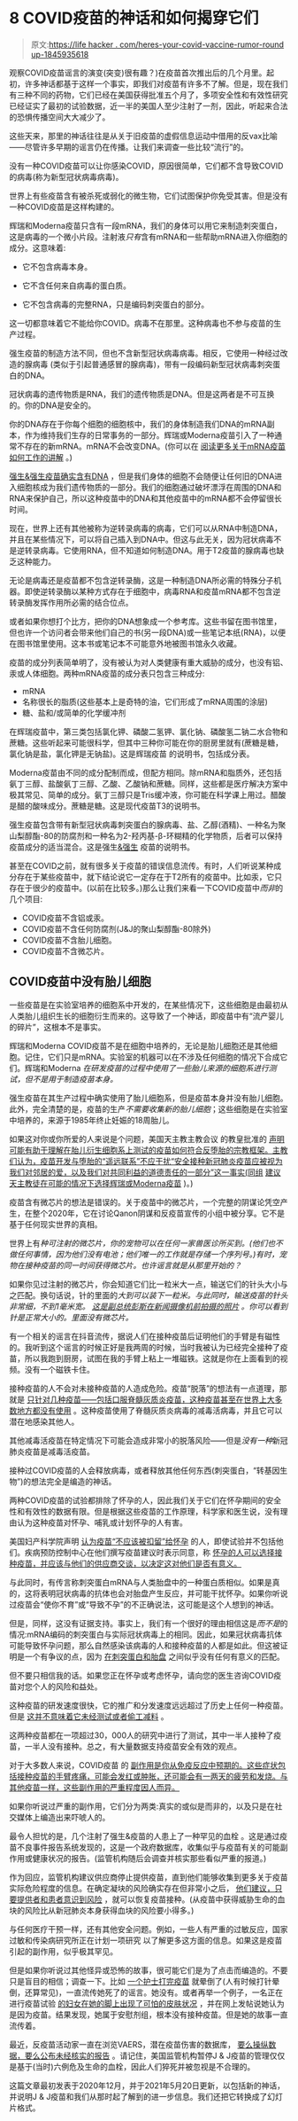 # 8 COVID疫苗的神话和如何揭穿它们

> 原文:[https://life hacker . com/heres-your-covid-vaccine-rumor-round up-1845935618](https://lifehacker.com/heres-your-covid-vaccine-rumor-roundup-1845935618)

观察COVID疫苗谣言的演变(突变)很有趣？)在疫苗首次推出后的几个月里。起初，许多神话都基于这样一个事实，即我们对疫苗有许多不了解。但是，现在我们有三种不同的药物，它们已经在美国获得批准五个月了，多项安全性和有效性研究已经证实了最初的试验数据，近一半的美国人至少注射了一剂，因此，听起来合法的恐惧传播空间大大减少了。

这些天来，那里的神话往往是从关于旧疫苗的虚假信息运动中借用的反vax比喻——尽管许多早期的谣言仍在传播。让我们来调查一些比较“流行”的。

没有一种COVID疫苗可以让你感染COVID，原因很简单，它们都不含导致COVID的病毒(称为新型冠状病毒病毒)。

世界上有些疫苗含有被杀死或弱化的微生物，它们试图保护你免受其害。但是没有一种COVID疫苗是这样构建的。

辉瑞和Moderna疫苗只含有一段mRNA，我们的身体可以用它来制造刺突蛋白，这是病毒的一个微小片段。注射液*只有*含有mRNA和一些帮助mRNA进入你细胞的成分。这意味着:

*   它不包含病毒本身。

*   它不含任何来自病毒的蛋白质。
*   它不包含病毒的完整RNA，只是编码刺突蛋白的部分。

这一切都意味着它不能给你COVID。病毒不在那里。这种病毒也不参与疫苗的生产过程。

强生疫苗的制造方法不同，但也不含新型冠状病毒病毒。相反，它使用一种经过改造的腺病毒 (类似于引起普通感冒的腺病毒)，带有一段编码新型冠状病毒刺突蛋白的DNA。

冠状病毒的遗传物质是RNA，我们的遗传物质是DNA。但是这两者是不可互换的。你的DNA是安全的。

你的DNA存在于你每个细胞的细胞核中，我们的身体制造我们DNA的mRNA副本，作为维持我们生存的日常事务的一部分。辉瑞或Moderna疫苗引入了一种通常不存在的新mRNA。mRNA不会改变DNA。(你可以在 [阅读更多关于mRNA疫苗如何工作的讲解](https://vitals.lifehacker.com/how-mrna-vaccines-work-1845895792) 。)

[强生&强生疫苗确实含有DNA](https://vitals.lifehacker.com/whats-different-about-the-johnson-johnson-vaccine-1846162380) ，但是我们身体的细胞不会随便让任何旧的DNA进入细胞核成为我们遗传物质的一部分。我们的细胞通过破坏漂浮在周围的DNA和RNA来保护自己，所以这种疫苗中的DNA和其他疫苗中的mRNA都不会停留很长时间。

现在，世界上还有其他被称为逆转录病毒的病毒，它们可以从RNA中制造DNA，并且在某些情况下，可以将自己插入到DNA中。但这与此无关，因为冠状病毒不是逆转录病毒。它使用RNA，但不知道如何制造DNA。用于T2疫苗的腺病毒也缺乏这种能力。

无论是病毒还是疫苗都不包含逆转录酶，这是一种制造DNA所必需的特殊分子机器。即使逆转录酶以某种方式存在于细胞中，病毒RNA和疫苗mRNA都不包含逆转录酶发挥作用所必需的结合位点。

或者如果你想打个比方，把你的DNA想象成一个参考库。这些书留在图书馆里，但也许一个访问者会带来他们自己的书(另一段DNA)或一些笔记本纸(RNA)，以便在图书馆里使用。这本书或笔记本不可能意外地被图书馆永久收藏。

疫苗的成分列表简单明了，没有被认为对人类健康有重大威胁的成分，也没有铝、汞或人体细胞。两种mRNA疫苗的成分表只包含三种成分:

*   mRNA
*   名称很长的脂质(这些基本上是奇特的油，它们形成了mRNA周围的涂层)
*   糖、盐和/或简单的化学缓冲剂

在辉瑞疫苗中，第三类包括氯化钾、磷酸二氢钾、氯化钠、磷酸氢二钠二水合物和蔗糖。这些听起来可能很科学，但其中三种你可能在你的厨房里就有(蔗糖是糖，氯化钠是盐，氯化钾是无钠盐)。这是辉瑞疫苗 的说明书，包括成分表。

Moderna疫苗由不同的成分配制而成，但配方相同。除mRNA和脂质外，还包括氨丁三醇、盐酸氨丁三醇、乙酸、乙酸钠和蔗糖。同样，这些都是医疗解决方案中极其常见、简单的成分。氨丁三醇只是Tris缓冲液，你可能在科学课上用过。醋酸是醋的酸味成分。蔗糖是糖。这是现代疫苗T3的说明书。

强生疫苗包含带有新型冠状病毒刺突蛋白的腺病毒、盐、乙醇(酒精)、一种名为聚山梨醇酯-80的防腐剂和一种名为2-羟丙基-β-环糊精的化学物质，后者可以保持疫苗成分的适当混合。这是强生[&强生](https://www.fda.gov/media/146305/download#:~:text=The%20Janssen%20COVID%2D19,80%2C%20sodium%20chloride.) 疫苗的说明书。

甚至在COVID之前，就有很多关于疫苗的错误信息流传。有时，人们听说某种成分存在于某些疫苗中，就下结论说它一定存在于T2所有的疫苗中。比如汞，它只存在于很少的疫苗中。(以前在比较多。)那么让我们来看一下COVID疫苗中*而非*的几个项目:

*   COVID疫苗不含铝或汞。
*   COVID疫苗不含任何防腐剂(J&J的聚山梨醇酯-80除外)
*   COVID疫苗不含胎儿细胞。
*   COVID疫苗不含微芯片。

## **COVID疫苗中没有胎儿细胞**

一些疫苗是在实验室培养的细胞系中开发的，在某些情况下，这些细胞是由最初从人类胎儿组织生长的细胞衍生而来的。这导致了一个神话，即疫苗中有“流产婴儿的碎片”，这根本不是事实。

辉瑞和Moderna COVID疫苗不是在细胞中培养的，无论是胎儿细胞还是其他细胞。记住，它们只是mRNA。实验室的机器可以在不涉及任何细胞的情况下合成它们。辉瑞和Moderna *在研发疫苗的过程中使用了一些胎儿来源的细胞系进行测试，但不是用于制造疫苗本身。*

强生疫苗在其生产过程中确实使用了胎儿细胞系，但是疫苗本身并没有胎儿细胞。此外，完全清楚的是，疫苗的生产*不需要收集新的胎儿细胞*；这些细胞是在实验室中培养的，来源于1985年终止妊娠的18周胎儿。

如果这对你或你所爱的人来说是个问题，美国天主教主教会议 的教皇批准的 [声明可能有助于理解在胎儿衍生细胞系上测试的疫苗如何符合反堕胎的宗教框架。主教们认为，疫苗开发与堕胎的“遥远联系”不应干扰“安全接种新冠肺炎疫苗应被视为我们对邻居的爱，以及我们对共同利益的道德责任的一部分”这一事实(同组](https://www.usccb.org/news/2020/us-bishop-chairmen-pro-life-and-doctrine-address-ethical-concerns-new-covid-19-vaccines) [建议天主教徒在可能的情况下选择辉瑞或Moderna疫苗](https://www.usatoday.com/story/news/health/2021/03/17/johnson-johnson-covid-19-vaccine-catholics-vatican-coronavirus/4681486001/) )。)

疫苗含有微芯片的想法是错误的。关于疫苗中的微芯片，一个完整的阴谋论凭空产生，在整个2020年，它在讨论Qanon阴谋和反疫苗宣传的小组中被分享。它不是基于任何现实世界的真相。

世界上有*种可注射的微芯片，你的宠物可以在任何一家兽医诊所买到。(他们也不做任何事情，因为他们没有电池；他们唯一的工作就是存储一个序列号。)有时，宠物在接种疫苗的同一时间获得微芯片。也许谣言就是从那里开始的？*

如果你见过注射的微芯片，你会知道它们比一粒米大一点，输送它们的针头大小与之匹配。换句话说，针的里面的*大到可以装下一粒米。与此同时，输送疫苗的针头非常细，不到1毫米宽。 [这是副总统彭斯在新闻摄像机前拍摄的照片](https://www.nbcnews.com/politics/white-house/pence-set-receive-covid-vaccine-televised-appearance-n1251655) 。你可以看到针是正常大小的。里面没有微芯片。*

有一个相关的谣言在抖音流传，据说人们在接种疫苗后证明他们的手臂是有磁性的。我听到这个谣言的时候正好是我两周的时候，当时我被认为已经完全接种了疫苗，所以我跑到厨房，试图在我的手臂上粘上一堆磁铁。这就是你在上面看到的视频。没有一个磁铁卡住。

接种疫苗的人不会对未接种疫苗的人造成危险。疫苗“脱落”的想法有一点道理，那就是 [只针对几种疫苗——包括口服脊髓灰质炎疫苗，这种疫苗甚至在世界上大多数地方都没有使用](https://www.verywellhealth.com/live-vaccines-and-vaccine-shedding-2633700) 。这种疫苗使用了脊髓灰质炎病毒的减毒活病毒，并且它可以潜在地感染其他人。

其他减毒活疫苗在特定情况下可能会造成非常小的脱落风险——但是*没有一种*新冠肺炎疫苗是减毒活疫苗。

接种过COVID疫苗的人会释放病毒，或者释放其他任何东西(刺突蛋白，“转基因生物”)的想法完全是编造的神话。

两种COVID疫苗的试验都排除了怀孕的人，因此我们关于它们在怀孕期间的安全性和有效性的数据有限。但是根据这些疫苗的工作原理，科学家和医生说，没有理由认为这种疫苗对怀孕、哺乳或计划怀孕的人有害。

美国妇产科学院声明 [认为疫苗“不应该被扣留”给怀孕](https://www.acog.org/en/advocacy/advocacy-and-covid-19/covid-19-vaccines-and-pregnancy) 的人，即使试验并不包括他们。疾病预防控制中心在他们撰写疫苗建议时表示同意，称 [怀孕的人可以选择接种疫苗，并应该与他们的供应商交谈，以决定这对他们是否有意义。](https://vitals.lifehacker.com/yes-you-can-get-the-covid-vaccine-if-youre-pregnant-1846151312)

与此同时，有传言称刺突蛋白mRNA与人类胎盘中的一种蛋白质相似。如果是真的，这将表明冠状病毒的抗体也会对胎盘产生反应，并可能干扰怀孕。如果你听说过疫苗会“使你不育”或“导致不孕”的不正确说法，这可能是这个人想到的神话。

但是，同样，这没有证据支持。事实上，我们有一个很好的理由相信这是*而不是*的情况:mRNA编码的刺突蛋白与实际冠状病毒上的相同。因此，如果冠状病毒抗体可能导致怀孕问题，那么自然感染该病毒的人和接种疫苗的人都是如此。但这被证明是一个有争议的点，因为 [在刺突蛋白和胎盘](https://www.deplatformdisease.com/blog/are-covid-19-vaccines-going-to-cause-infertility) 之间似乎没有任何有意义的匹配。

但不要只相信我的话。如果您正在怀孕或考虑怀孕，请向您的医生咨询COVID疫苗对您个人的风险和益处。

这种疫苗的研发速度很快，它的推广和分发速度远远超过了历史上任何一种疫苗。但是 [这并不意味着它未经测试或者偷工减料](https://vitals.lifehacker.com/how-they-made-a-vaccine-so-fast-1845880519) 。

这两种疫苗都在一项超过30，000人的研究中进行了测试，其中一半人接种了疫苗，一半人没有接种。总之，有大量数据支持疫苗安全有效的观点。

对于大多数人来说，COVID疫苗 的 [副作用是你从免疫反应中预期的。这些症状包括接种疫苗的手臂疼痛，可能会发红或肿胀，还可能会有一两天的疲劳和发烧。与其他疫苗一样，这些副作用的严重程度因人而异。](https://vitals.lifehacker.com/here-are-the-side-effects-to-expect-from-your-covid-vac-1846602583) 

如果你听说过严重的副作用，它们分为两类:真实的或似是而非的，以及只是在社交媒体上编造出来吓唬人的。

最令人担忧的是，几个注射了强生&疫苗的人患上了一种罕见的血栓 。这是通过疫苗不良事件报告系统发现的，这是一个政府数据库，收集似乎与疫苗有关的可能副作用或健康状况的报告。(监管机构随后会调查并核实那些看似严重的报道。)

作为回应，监管机构建议供应商停止提供疫苗，直到他们能够收集到更多关于疫苗实际危险程度的信息。在确定凝块的风险确实存在但非常小之后， [他们建议，只要提供者和患者意识到风险](https://vitals.lifehacker.com/the-j-j-vaccine-is-coming-back-1846752250) ，就可以恢复疫苗接种。(从疫苗中获得威胁生命的血块的风险比从新冠肺炎本身获得血块的风险要小得多。)

与任何医疗干预一样，还有其他安全问题。例如，一些人有严重的过敏反应，国家过敏和传染病研究所正在计划一项研究 以了解更多这方面的信息。如果这是疫苗引起的副作用，似乎极其罕见。

但是如果你听说过其他怪异或恐怖的故事，很可能它们是为了点击而编造的。不要只是盲目的相信；调查一下。比如 [一个护士打完疫苗](https://www.newsweek.com/nurse-fainting-covid-vaccine-shot-ingredients-1555860) 就晕倒了(人有时候打针晕倒，还算常见)，一直流传她死了的谣言。她没有。或者再举一个例子，一名正在进行疫苗试验 [的妇女在她的脚上出现了可怕的皮肤状况](https://www.bbc.com/news/blogs-trending-55179300) ，并在网上发帖说她认为是因为疫苗。结果发现，她属于安慰剂组，根本没有接种疫苗。但是她的故事一直流传着。

最近，反疫苗活动家一直在浏览VAERS，潜在疫苗伤害的数据库， [要么操纵数据，要么公布未经核实的报告](https://vitals.lifehacker.com/vaccine-death-reports-are-not-what-they-seem-1846514709) 。请记住，美国监管机构暂停J & J疫苗的管理仅仅是基于(当时)六例危及生命的血栓，因此人们猝死并被忽视是不合理的。

这篇文章最初发表于2020年12月，并于2021年5月20日更新，以包括新的神话，并说明J & J疫苗和我们从那时起了解到的进一步信息。我们还把它转换成了幻灯片格式。
